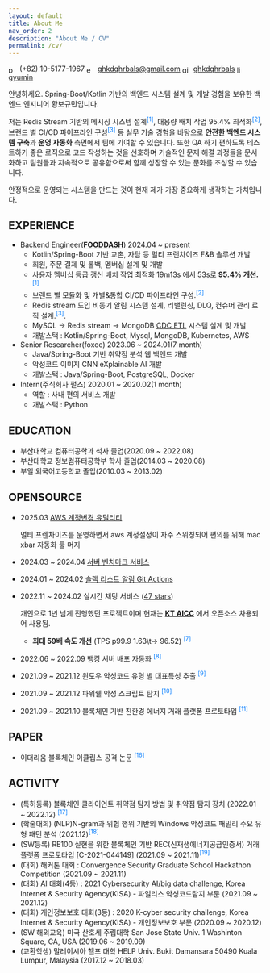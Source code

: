 ```yaml
---
layout: default
title: About Me
nav_order: 2
description: "About Me / CV"
permalink: /cv/
---
```


<div class="contact-inline">
  <span>
    <img src="https://cdn.jsdelivr.net/npm/@fortawesome/fontawesome-free@6.5.2/svgs/solid/phone.svg" alt="phone" style="height:1em;vertical-align:middle;filter:grayscale(1);margin-right:4px;">
    (+82) 10-5177-1967
  </span>
  <span>
    <img src="https://cdn.jsdelivr.net/npm/@fortawesome/fontawesome-free@6.5.2/svgs/solid/envelope.svg" alt="email" style="height:1em;vertical-align:middle;filter:grayscale(1);margin-right:4px;">
    <a href="mailto:ghkdqhrbals@gmail.com">ghkdqhrbals@gmail.com</a>
  </span>
  <span>
    <img src="https://cdn.jsdelivr.net/gh/simple-icons/simple-icons/icons/github.svg" alt="github" style="height:1em;vertical-align:middle;filter:grayscale(1);margin-right:4px;">
    <a href="https://github.com/ghkdqhrbals">ghkdqhrbals</a>
  </span>
  <span>
    <img src="https://cdn.jsdelivr.net/gh/simple-icons/simple-icons/icons/linkedin.svg" alt="linkedin" style="height:1em;vertical-align:middle;filter:grayscale(1);margin-right:4px;">
    <a href="https://www.linkedin.com/in/gyumin-hwangbo-92382218b/">gyumin</a>
  </span>
</div>

안녕하세요. Spring-Boot/Kotlin 기반의 백엔드 시스템 설계 및 개발 경험을 보유한 백엔드 엔지니어 <span class="my-name">황보규민</span>입니다.

저는 Redis Stream 기반의 메시징 시스템 설계<sup><a href="https://ghkdqhrbals.github.io/portfolios/docs/Java/30/" style="color:#007bff;text-decoration:none;">[1]</a></sup>, 대용량 배치 작업 95.4% 최적화<sup><a href="https://ghkdqhrbals.github.io/portfolios/docs/Java/20/" style="color:#007bff; text-decoration:none;">[2]</a></sup>, 브랜드 별 CI/CD 파이프라인 구성<sup><a href="https://ghkdqhrbals.github.io/portfolios/docs/Java/25/" style="color:#007bff; text-decoration:none;">[3]</a></sup> 등 
실무 기술 경험을 바탕으로 **안전한 백엔드 시스템 구축**과 **운영 자동화** 측면에서 팀에 기여할 수 있습니다. 또한 QA 하기 편하도록 테스트하기 좋은 로직으로 코드 작성하는 것을 선호하며 기술적인 문제 해결 과정들을 문서화하고 팀원들과 지속적으로 공유함으로써 함께 성장할 수 있는 문화를 조성할 수 있습니다.

안정적으로 운영되는 시스템을 만드는 것이 현재 제가 가장 중요하게 생각하는 가치입니다.

## EXPERIENCE
* Backend Engineer([**FOODDASH**](https://fooddash.co.kr/)) 2024.04 ~ present
  * Kotlin/Spring-Boot 기반 교촌, 자담 등 멀티 프랜차이즈 F&B 솔루션 개발
  * 회원, 주문 결제 및 롤백, 멤버십 설계 및 개발
  * 사용자 멤버십 등급 갱신 배치 작업 최적화 19m13s 에서 53s로 **95.4% 개선.**<sup><a href="https://ghkdqhrbals.github.io/portfolios/docs/Java/20/" style="color:#007bff; text-decoration:none;">[1]</a></sup>
  * 브랜드 별 모듈화 및 개별&통합 CI/CD 파이프라인 구성.<sup><a href="https://ghkdqhrbals.github.io/portfolios/docs/Java/25/" style="color:#007bff; text-decoration:none;">[2]</a></sup>
  * Redis stream 도입 비동기 알림 시스템 설계, 리밸런싱, DLQ, 컨슈머 관리 로직 설계.<sup><a href="https://ghkdqhrbals.github.io/portfolios/docs/Java/30/" style="color:#007bff;text-decoration:none;">[3]</a></sup>.
  * MySQL -> Redis stream -> MongoDB [CDC ETL](https://ghkdqhrbals.github.io/portfolios/docs/Java/37/) 시스템 설계 및 개발
  * 개발스택 : Kotlin/Spring-Boot, Mysql, MongoDB, Kubernetes, AWS
* Senior Researcher(foxee) 2023.06 ~ 2024.01(7 month)
  * Java/Spring-Boot 기반 취약점 분석 웹 백엔드 개발
  * 악성코드 이미지 CNN eXplainable AI 개발
  * 개발스택 : Java/Spring-Boot, PostgreSQL, Docker
* Intern(주식회사 펄스) 2020.01 ~ 2020.02(1 month)
  * 역할 : 사내 편의 서비스 개발
  * 개발스택 : Python

## EDUCATION

* 부산대학교 컴퓨터공학과 석사 졸업(2020.09 ~ 2022.08)
* 부산대학교 정보컴퓨터공학부 학사 졸업(2014.03 ~ 2020.08)
* 부일 외국어고등학교 졸업(2010.03 ~ 2013.02)

## OPENSOURCE

* 2025.03 [AWS 계정변경 유틸리티](https://github.com/matryer/xbar-plugins/pull/2103)
  
  멀티 프렌차이즈를 운영하면서 aws 계정설정이 자주 스위칭되어 편의를 위해 mac xbar 자동화 툴 머지
* 2024.03 ~ 2024.04 [서버 벤치마크 서비스](https://github.com/backend-tech-forge/benchmark)
* 2024.01 ~ 2024.02 [슬랙 리스트 알림 Git Actions](https://github.com/ghkdqhrbals/slack-list)
* 2022.11 ~ 2024.02 실시간 채팅 서비스 ([47 stars](https://github.com/ghkdqhrbals/spring-chatting-server))

  개인으로 1년 넘게 진행했던 프로젝트이며 현재는 **[KT AICC](https://www.kt-aicc.com/user/index)** 에서 오픈소스 차용되어 사용됨.
  * **최대 59배 속도 개선** (TPS p99.9 1.63\t-> 96.52) <sup><a href="https://ghkdqhrbals.github.io/portfolios/docs/pf/" style="color:#007bff;text-decoration:none;">[7]</a></sup>

* 2022.06 ~ 2022.09 뱅킹 서버 배포 자동화 <sup><a href="https://ghkdqhrbals.github.io/portfolios/docs/project2/" style="color:#007bff; text-decoration:none;">[8]</a></sup>
* 2021.09 ~ 2021.12 윈도우 악성코드 유형 별 대표특성 추출 <sup><a href="https://ghkdqhrbals.github.io/portfolios/docs/toy/toyp8/" style="color:#007bff; text-decoration:none;">[9]</a></sup>
* 2021.09 ~ 2021.12 파워쉘 악성 스크립트 탐지 <sup><a href="https://ghkdqhrbals.github.io/portfolios/docs/toy/toyp2/" style="color:#007bff; text-decoration:none;">[10]</a></sup>
* 2021.09 ~ 2021.10 블록체인 기반 친환경 에너지 거래 플랫폼 프로토타입 <sup><a href="https://ghkdqhrbals.github.io/portfolios/docs/toy/toyp4/" style="color:#007bff; text-decoration:none;">[11]</a></sup>

## PAPER

* 이더리움 블록체인 이클립스 공격 논문 <sup><a href="https://ghkdqhrbals.github.io/portfolios/docs/Blockchain/" style="color:#007bff; text-decoration:none;">[16]</a></sup>

## ACTIVITY

* (특허등록) 블록체인 클라이언트 취약점 탐지 방법 및 취약점 탐지 장치 (2022.01 ~ 2022.12) <sup><a href="https://patents.google.com/patent/KR20240019566A/ko" style="color:#007bff; text-decoration:none;">[17]</a></sup>
* (학술대회) (NLP)N-gram과 위협 행위 기반의 Windows 악성코드 패밀리 주요 유형 패턴 분석 (2021.12)<sup><a href="https://www.dbpia.co.kr/journal/articleDetail?nodeId=NODE11035874" style="color:#007bff; text-decoration:none;">[18]</a></sup>
* (SW등록) RE100 실현을 위한 블록체인 기반 REC(신재생에너지공급인증서) 거래 플랫폼 프로토타입 [C-2021-044149] (2021.09 ~ 2021.11)<sup><a href="https://www.ntis.go.kr/outcomes/popup/srchTotlSpwr.do?cmd=view&rstId=SNW-2021-00312106034&returnURI=null&pageCode=RI_SW_RST_DTL" style="color:#007bff; text-decoration:none;">[19]</a></sup>
* (대회) 해커톤 대회 : Convergence Security Graduate School Hackathon Competition (2021.09 ~ 2021.11)
* (대회) AI 대회(4등) : 2021 Cybersecurity AI/big data challenge, Korea Internet & Security Agency(KISA) - 파일리스 악성코드탐지 부문 (2021.09 ~ 2021.12)
* (대회) 개인정보보호 대회(3등) : 2020 K-cyber security challenge, Korea Internet & Security Agency(KISA) - 개인정보보호 부문 (2020.09 ~ 2020.12)
* (SW 해외교육) 미국 산호세 주립대학 San Jose State Univ. 1 Washinton Square, CA, USA (2019.06 ~ 2019.09)
* (교환학생) 말레이시아 헬프 대학 HELP Univ. Bukit Damansara 50490 Kuala Lumpur, Malaysia (2017.12 ~ 2018.03)
